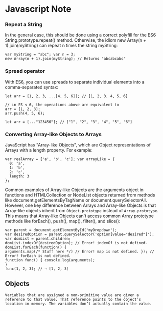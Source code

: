 # Javascript Note
### Repeat a String
In the general case, this should be done using a correct polyfill for the ES6 String.prototype.repeat() method. Otherwise, the idiom new     Array(n +       1).join(myString) can repeat n times the string myString:
```
var myString = "abc"; var n = 3;
new Array(n + 1).join(myString); // Returns "abcabcabc"
```
### Spread operator
With ES6, you can use spreads to separate individual elements into a comma-separated syntax:
```
let arr = [1, 2, 3, ...[4, 5, 6]]; // [1, 2, 3, 4, 5, 6]

// in ES < 6, the operations above are equivalent to
arr = [1, 2, 3];
arr.push(4, 5, 6);
```

```
let arr = [..."123456"]; // ["1", "2", "3", "4", "5", "6"]
```

### Converting Array-like Objects to Arrays
JavaScript has "Array-like Objects", which are Object representations of Arrays with a length property. For example:
```
var realArray = ['a', 'b', 'c']; var arrayLike = {
  0: 'a',
  1: 'b',
  2: 'c',
  length: 3
};
```

Common examples of Array-like Objects are the arguments object in functions and HTMLCollection or NodeList objects returned from methods like document.getElementsByTagName or document.querySelectorAll.
However, one key difference between Arrays and Array-like Objects is that Array-like objects inherit from `Object.prototype` instead of `Array.prototype`. This means that Array-like Objects can't access common Array
prototype methods like forEach(), push(), map(), filter(), and slice():
```
var parent = document.getElementById('myDropdown');
var desiredOption = parent.querySelector('option[value="desired"]'); var domList = parent.children;
domList.indexOf(desiredOption); // Error! indexOf is not defined. domList.forEach(function() {
arguments.map(/* Stuff here */) // Error! map is not defined. }); // Error! forEach is not defined.
function func() { console.log(arguments);
}
func(1, 2, 3); // → [1, 2, 3]
```

## Objects
`Variables that are assigned a non-primitive value are given a reference to that value. That reference points to the object’s location in memory. The variables don’t actually contain the value.`
